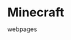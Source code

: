 # Minecraft
webpages
<!DOCTYPE html>
<html lang="en">
<head>
    <meta charset="UTF-8">
    <meta name="viewport" content="width=device-width, initial-scale=1.0">
    <title>Minecraft Master Guide - Your Ultimate Gaming Companion</title>
    <style>
        * {
            margin: 0;
            padding: 0;
            box-sizing: border-box;
        }

        body {
            font-family: 'Segoe UI', Tahoma, Geneva, Verdana, sans-serif;
            background: linear-gradient(135deg, #0f0f23 0%, #1a1a3a 50%, #2d2d5f 100%);
            color: #ffffff;
            overflow-x: hidden;
            line-height: 1.6;
        }

        /* Smooth scrolling */
        html {
            scroll-behavior: smooth;
        }

        /* Header */
        .header {
            position: fixed;
            top: 0;
            width: 100%;
            background: rgba(15, 15, 35, 0.95);
            backdrop-filter: blur(10px);
            z-index: 1000;
            padding: 1rem 0;
            transition: all 0.3s ease;
        }

        .nav {
            max-width: 1200px;
            margin: 0 auto;
            display: flex;
            justify-content: space-between;
            align-items: center;
            padding: 0 2rem;
            position: relative;
            overflow: hidden;
        }

        .nav::before {
            content: '';
            position: absolute;
            top: 0;
            left: -100%;
            width: 100%;
            height: 100%;
            background: linear-gradient(90deg, transparent, rgba(74, 222, 128, 0.1), rgba(34, 211, 238, 0.1), rgba(168, 85, 247, 0.1), transparent);
            animation: navSlide 3s ease-in-out infinite;
            z-index: -1;
        }

        .logo {
            font-size: 1.8rem;
            font-weight: bold;
            color: #4ade80;
            text-shadow: 0 0 20px rgba(74, 222, 128, 0.5);
        }

        .nav-links {
            display: flex;
            list-style: none;
            gap: 2rem;
        }

        .nav-links a {
            color: rgba(255,255,255,0.8);
            text-decoration: none;
            transition: all 0.35s ease;
            position: relative;
            padding: 0.5em 0.8em;
            font-size: 18px;
            font-weight: 600;
            text-transform: uppercase;
        }

        .nav-links a::before,
        .nav-links a::after {
            content: '';
            height: 14px;
            width: 14px;
            position: absolute;
            transition: all 0.35s ease;
            opacity: 0;
        }

        .nav-links a::before {
            content: '';
            right: 0;
            top: 0;
            border-top: 3px solid #4ade80;
            border-right: 3px solid #22d3ee;
            transform: translate(-100%, 50%);
        }

        .nav-links a::after {
            content: '';
            left: 0;
            bottom: 0;
            border-bottom: 3px solid #22d3ee;
            border-left: 3px solid #4ade80;
            transform: translate(100%, -50%);
        }

        .nav-links a:hover::before,
        .nav-links a:hover::after {
            transform: translate(0, 0);
            opacity: 1;
        }

        .nav-links a:hover {
            color: #4ade80;
            text-shadow: 0 0 10px rgba(74, 222, 128, 0.5);
        }

        /* Hero Section */
        .hero {
            height: 100vh;
            display: flex;
            align-items: center;
            justify-content: center;
            text-align: center;
            position: relative;
            overflow: hidden;
        }

        .hero-content {
            max-width: 800px;
            z-index: 2;
            animation: fadeInUp 1s ease-out;
        }

        .hero h1 {
            font-size: 4rem;
            margin-bottom: 1rem;
            background: linear-gradient(45deg, #4ade80, #22d3ee, #a855f7);
            -webkit-background-clip: text;
            -webkit-text-fill-color: transparent;
            background-clip: text;
            animation: glow 2s ease-in-out infinite alternate;
        }

        .hero p {
            font-size: 1.3rem;
            margin-bottom: 2rem;
            opacity: 0.9;
        }

        .cta-button {
            display: inline-block;
            padding: 1rem 2rem;
            background: linear-gradient(45deg, #4ade80, #22d3ee);
            color: #000;
            text-decoration: none;
            border-radius: 50px;
            font-weight: bold;
            transition: all 0.3s ease;
            box-shadow: 0 10px 30px rgba(74, 222, 128, 0.3);
            position: relative;
            overflow: hidden;
        }

        .cta-button:hover {
            transform: translateY(-5px);
            box-shadow: 0 20px 40px rgba(74, 222, 128, 0.4);
        }

        .cta-button::before {
            content: '';
            position: absolute;
            top: 0;
            left: -100%;
            width: 100%;
            height: 100%;
            background: linear-gradient(90deg, transparent, rgba(255,255,255,0.2), transparent);
            transition: left 0.5s;
        }

        .cta-button:hover::before {
            left: 100%;
        }

        /* Floating particles */
        .particle {
            position: absolute;
            width: 4px;
            height: 4px;
            background: #4ade80;
            border-radius: 50%;
            animation: float 6s ease-in-out infinite;
        }

        .particle:nth-child(1) { top: 20%; left: 10%; animation-delay: 0s; }
        .particle:nth-child(2) { top: 60%; left: 20%; animation-delay: 1s; }
        .particle:nth-child(3) { top: 40%; left: 80%; animation-delay: 2s; }
        .particle:nth-child(4) { top: 80%; left: 70%; animation-delay: 3s; }
        .particle:nth-child(5) { top: 30%; left: 90%; animation-delay: 4s; }

        /* Main Content */
        .container {
            max-width: 1200px;
            margin: 0 auto;
            padding: 0 2rem;
        }

        .section {
            padding: 5rem 0;
            opacity: 0;
            transform: translateY(50px);
            transition: all 0.8s ease;
        }

        .section.visible {
            opacity: 1;
            transform: translateY(0);
        }

        .section-title {
            text-align: center;
            font-size: 3rem;
            margin-bottom: 3rem;
            background: linear-gradient(45deg, #4ade80, #22d3ee);
            -webkit-background-clip: text;
            -webkit-text-fill-color: transparent;
            background-clip: text;
        }

        /* Guide Cards Grid */
        .guide-grid {
            display: grid;
            grid-template-columns: repeat(auto-fit, minmax(350px, 1fr));
            gap: 2rem;
            margin-top: 3rem;
        }

        .guide-card {
            background: rgba(255, 255, 255, 0.05);
            border-radius: 20px;
            padding: 2rem;
            backdrop-filter: blur(10px);
            border: 1px solid rgba(255, 255, 255, 0.1);
            transition: all 0.4s ease;
            position: relative;
            overflow: hidden;
            cursor: pointer;
        }

        .guide-card::before {
            content: '';
            position: absolute;
            top: 0;
            left: 0;
            right: 0;
            bottom: 0;
            background: linear-gradient(45deg, rgba(74, 222, 128, 0.1), rgba(34, 211, 238, 0.1));
            opacity: 0;
            transition: opacity 0.3s ease;
            border-radius: 20px;
        }

        .guide-card:hover::before {
            opacity: 1;
        }

        .guide-card:hover {
            transform: translateY(-10px) scale(1.02);
            box-shadow: 0 20px 40px rgba(74, 222, 128, 0.2);
            border-color: rgba(74, 222, 128, 0.3);
        }

        .guide-card h3 {
            font-size: 1.5rem;
            margin-bottom: 1rem;
            color: #4ade80;
            position: relative;
            z-index: 2;
        }

        .guide-card p {
            opacity: 0.9;
            position: relative;
            z-index: 2;
            margin-bottom: 1.5rem;
        }

        .minecraft-icon {
            width: 60px;
            height: 60px;
            margin-bottom: 1rem;
            position: relative;
            z-index: 2;
        }

        /* 3D Hover Effect Cards */
        .feature-cards {
            display: grid;
            grid-template-columns: repeat(auto-fit, minmax(300px, 1fr));
            gap: 2rem;
            margin-top: 3rem;
            perspective: 1000px;
        }

        .feature-card {
            background: linear-gradient(135deg, rgba(74, 222, 128, 0.1), rgba(34, 211, 238, 0.1));
            border-radius: 15px;
            padding: 2rem;
            text-align: center;
            transition: all 0.6s ease;
            transform-style: preserve-3d;
            border: 1px solid rgba(255, 255, 255, 0.1);
            position: relative;
            overflow: hidden;
        }

        .feature-card:hover {
            transform: rotateY(10deg) rotateX(10deg) translateZ(20px);
            box-shadow: 0 30px 60px rgba(0, 0, 0, 0.3);
        }

        .feature-card::after {
            content: '';
            position: absolute;
            top: 0;
            left: 0;
            right: 0;
            bottom: 0;
            background: linear-gradient(45deg, rgba(74, 222, 128, 0.05), rgba(168, 85, 247, 0.05));
            opacity: 0;
            transition: opacity 0.3s ease;
        }

        .feature-card:hover::after {
            opacity: 1;
        }

        /* Glowing boxes */
        .glow-box {
            background: rgba(255, 255, 255, 0.03);
            border: 2px solid transparent;
            border-radius: 15px;
            padding: 2rem;
            margin: 2rem 0;
            position: relative;
            overflow: hidden;
            transition: all 0.3s ease;
        }

        .glow-box::before {
            content: '';
            position: absolute;
            top: -2px;
            left: -2px;
            right: -2px;
            bottom: -2px;
            background: linear-gradient(45deg, rgba(74, 222, 128, 0.3), rgba(34, 211, 238, 0.3));
            border-radius: 15px;
            z-index: -1;
            opacity: 0;
            transition: opacity 0.3s ease;
        }

        .glow-box:hover::before {
            opacity: 1;
        }

        .glow-box:hover {
            transform: translateY(-5px);
            box-shadow: 0 20px 40px rgba(74, 222, 128, 0.2);
        }

        /* Shortcuts section */
        .shortcuts-grid {
            display: grid;
            grid-template-columns: repeat(auto-fit, minmax(250px, 1fr));
            gap: 1.5rem;
            margin-top: 2rem;
        }

        .shortcut-item {
            background: rgba(255, 255, 255, 0.05);
            padding: 1.5rem;
            border-radius: 10px;
            border-left: 4px solid #4ade80;
            transition: all 0.3s ease;
            backdrop-filter: blur(5px);
        }

        .shortcut-item:hover {
            background: rgba(74, 222, 128, 0.1);
            transform: translateX(10px);
            box-shadow: 0 10px 20px rgba(74, 222, 128, 0.2);
        }

        .shortcut-key {
            background: #4ade80;
            color: #000;
            padding: 0.3rem 0.8rem;
            border-radius: 5px;
            font-weight: bold;
            font-family: monospace;
            margin-right: 1rem;
        }

        /* Video hover effect simulation */
        .video-card {
            position: relative;
            border-radius: 15px;
            overflow: hidden;
            cursor: pointer;
            transition: all 0.4s ease;
            background: linear-gradient(45deg, #1a1a3a, #2d2d5f);
            height: 200px;
            display: flex;
            align-items: center;
            justify-content: center;
        }

        .video-card:hover {
            transform: scale(1.05);
            box-shadow: 0 20px 40px rgba(0, 0, 0, 0.3);
        }

        .video-card::before {
            content: '▶';
            position: absolute;
            top: 50%;
            left: 50%;
            transform: translate(-50%, -50%);
            font-size: 3rem;
            color: #4ade80;
            opacity: 0.7;
            transition: all 0.3s ease;
        }

        .video-card:hover::before {
            opacity: 1;
            transform: translate(-50%, -50%) scale(1.2);
        }

        /* Responsive */
        @media (max-width: 768px) {
            .hero h1 {
                font-size: 2.5rem;
            }
            
            .nav-links {
                display: none;
            }
            
            .guide-grid,
            .feature-cards {
                grid-template-columns: 1fr;
            }
            
            .section-title {
                font-size: 2rem;
            }
        }

        /* Animations */
        @keyframes fadeInUp {
            from {
                opacity: 0;
                transform: translateY(30px);
            }
            to {
                opacity: 1;
                transform: translateY(0);
            }
        }

        @keyframes glow {
            from {
                text-shadow: 0 0 20px rgba(74, 222, 128, 0.5);
            }
            to {
                text-shadow: 0 0 30px rgba(74, 222, 128, 0.8), 0 0 40px rgba(34, 211, 238, 0.5);
            }
        }

        @keyframes float {
            0%, 100% {
                transform: translateY(0px) rotate(0deg);
                opacity: 1;
            }
            50% {
                transform: translateY(-20px) rotate(180deg);
                opacity: 0.5;
            }
        }

        @keyframes navSlide {
            0% {
                left: -100%;
            }
            50% {
                left: 100%;
            }
            100% {
                left: -100%;
            }
        }

        /* Scroll progress bar */
        .progress-bar {
            position: fixed;
            top: 0;
            left: 0;
            width: 0%;
            height: 3px;
            background: linear-gradient(90deg, #4ade80, #22d3ee);
            z-index: 1001;
            transition: width 0.1s ease;
        }
    </style>
</head>
<body>
    <div class="progress-bar" id="progressBar"></div>
    
    <header class="header">
        <nav class="nav">
            <div class="logo">⛏️ Minecraft Master</div>
            <ul class="nav-links">
                <li><a href="#home">Home</a></li>
                <li><a href="#guides">Guides</a></li>
                <li><a href="#shortcuts">Shortcuts</a></li>
                <li><a href="#features">Features</a></li>
            </ul>
        </nav>
    </header>

    <section id="home" class="hero">
        <div class="particle"></div>
        <div class="particle"></div>
        <div class="particle"></div>
        <div class="particle"></div>
        <div class="particle"></div>
        
        <div class="hero-content">
            <h1>Master Minecraft</h1>
            <p>Your ultimate guide to conquering the blocky world. Learn shortcuts, strategies, and secrets to become a Minecraft pro!</p>
            <a href="#guides" class="cta-button">Start Your Journey</a>
        </div>
    </section>

    <section id="guides" class="section">
        <div class="container">
            <h2 class="section-title">Essential Guides</h2>
            
            <div class="guide-grid">
                <div class="guide-card">
                    <div class="minecraft-icon">🏠</div>
                    <h3>Building Basics</h3>
                    <p>Learn the fundamentals of construction, from simple shelters to magnificent castles. Master block placement, structural integrity, and aesthetic design principles.</p>
                    <div class="glow-box">
                        <strong>Key Topics:</strong> Foundation laying, wall construction, roofing techniques, interior design, and advanced building patterns.
                    </div>
                </div>

                <div class="guide-card">
                    <div class="minecraft-icon">⚔️</div>
                    <h3>Combat & Survival</h3>
                    <p>Survive the night and conquer hostile mobs. Learn combat mechanics, weapon crafting, and defensive strategies to thrive in dangerous situations.</p>
                    <div class="glow-box">
                        <strong>Essential Skills:</strong> Weapon crafting, armor optimization, mob behavior patterns, and tactical combat approaches.
                    </div>
                </div>

                <div class="guide-card">
                    <div class="minecraft-icon">⛏️</div>
                    <h3>Mining & Resources</h3>
                    <p>Discover the secrets of efficient mining. Learn ore distribution, mining techniques, and resource management to maximize your material gathering.</p>
                    <div class="glow-box">
                        <strong>Mining Mastery:</strong> Strip mining, branch mining, cave exploration, and enchantment optimization for tools.
                    </div>
                </div>

                <div class="guide-card">
                    <div class="minecraft-icon">🌾</div>
                    <h3>Farming & Food</h3>
                    <p>Create sustainable food sources and automated farms. Master crop rotation, animal breeding, and advanced farming techniques for endless resources.</p>
                    <div class="glow-box">
                        <strong>Farm Types:</strong> Crop farms, animal breeding, automated systems, and efficient food production methods.
                    </div>
                </div>

                <div class="guide-card">
                    <div class="minecraft-icon">🔴</div>
                    <h3>Redstone Engineering</h3>
                    <p>Unlock the power of Minecraft's electrical system. Build complex contraptions, automated machines, and impressive redstone circuits.</p>
                    <div class="glow-box">
                        <strong>Redstone Basics:</strong> Logic gates, timing circuits, piston mechanics, and advanced automation systems.
                    </div>
                </div>

                <div class="guide-card">
                    <div class="minecraft-icon">🌍</div>
                    <h3>Exploration & Adventure</h3>
                    <p>Navigate the vast Minecraft world with confidence. Learn navigation techniques, dimension travel, and how to find rare structures and biomes.</p>
                    <div class="glow-box">
                        <strong>Adventure Skills:</strong> Map reading, compass usage, portal construction, and treasure hunting strategies.
                    </div>
                </div>
            </div>
        </div>
    </section>

    <section id="shortcuts" class="section">
        <div class="container">
            <h2 class="section-title">Essential Shortcuts</h2>
            
            <div class="shortcuts-grid">
                <div class="shortcut-item">
                    <span class="shortcut-key">F3</span>
                    <strong>Debug Screen</strong> - View coordinates, biome info, and performance data
                </div>
                <div class="shortcut-item">
                    <span class="shortcut-key">F5</span>
                    <strong>Camera View</strong> - Switch between first and third person perspectives
                </div>
                <div class="shortcut-item">
                    <span class="shortcut-key">Shift</span>
                    <strong>Sneak</strong> - Move quietly and prevent falling off edges
                </div>
                <div class="shortcut-item">
                    <span class="shortcut-key">Ctrl</span>
                    <strong>Sprint</strong> - Run faster and jump further distances
                </div>
                <div class="shortcut-item">
                    <span class="shortcut-key">Space</span>
                    <strong>Jump</strong> - Leap over obstacles and climb blocks
                </div>
                <div class="shortcut-item">
                    <span class="shortcut-key">Q</span>
                    <strong>Drop Item</strong> - Quickly drop selected items from inventory
                </div>
                <div class="shortcut-item">
                    <span class="shortcut-key">E</span>
                    <strong>Inventory</strong> - Open your inventory and crafting interface
                </div>
                <div class="shortcut-item">
                    <span class="shortcut-key">F11</span>
                    <strong>Fullscreen</strong> - Toggle fullscreen mode for immersive gameplay
                </div>
                <div class="shortcut-item">
                    <span class="shortcut-key">1-9</span>
                    <strong>Hotbar</strong> - Quickly select items in your hotbar slots
                </div>
                <div class="shortcut-item">
                    <span class="shortcut-key">Tab</span>
                    <strong>Player List</strong> - View online players in multiplayer mode
                </div>
                <div class="shortcut-item">
                    <span class="shortcut-key">T</span>
                    <strong>Chat</strong> - Open chat window to communicate with other players
                </div>
                <div class="shortcut-item">
                    <span class="shortcut-key">F2</span>
                    <strong>Screenshot</strong> - Capture and save screenshots of your world
                </div>
            </div>
        </div>
    </section>

    <section id="features" class="section">
        <div class="container">
            <h2 class="section-title">Advanced Features</h2>
            
            <div class="feature-cards">
                <div class="feature-card">
                    <div class="minecraft-icon">🎮</div>
                    <h3>Game Mechanics</h3>
                    <p>Deep dive into Minecraft's core systems including physics, mob AI, world generation, and game rules that govern your experience.</p>
                </div>

                <div class="feature-card">
                    <div class="minecraft-icon">🏆</div>
                    <h3>Achievements</h3>
                    <p>Complete challenging achievements and unlock advancement trees. Track your progress and discover hidden goals throughout your journey.</p>
                </div>

                <div class="feature-card">
                    <div class="minecraft-icon">🔧</div>
                    <h3>Mods & Customization</h3>
                    <p>Enhance your gameplay with modifications, texture packs, and custom content. Learn how to safely install and manage game modifications.</p>
                </div>

                <div class="feature-card">
                    <div class="minecraft-icon">👥</div>
                    <h3>Multiplayer Tips</h3>
                    <p>Master multiplayer gameplay with server etiquette, collaboration strategies, and competitive techniques for various game modes.</p>
                </div>

                <div class="feature-card">
                    <div class="minecraft-icon">🎨</div>
                    <h3>Creative Mode</h3>
                    <p>Unleash unlimited creativity with infinite resources, flight capabilities, and advanced building tools for spectacular constructions.</p>
                </div>

                <div class="feature-card">
                    <div class="minecraft-icon">⚡</div>
                    <h3>Performance Optimization</h3>
                    <p>Optimize your game settings, manage resource usage, and troubleshoot common performance issues for smooth gameplay.</p>
                </div>
            </div>

            <div class="glow-box">
                <h3>🎬 Video Tutorials</h3>
                <p>Watch comprehensive video guides covering advanced techniques and strategies.</p>
                <div class="video-card">
                    <span style="color: #4ade80; font-size: 1.2rem;">Advanced Building Techniques - Click to Play</span>
                </div>
            </div>
        </div>
    </section>

    <script>
        // Scroll progress bar
        window.addEventListener('scroll', () => {
            const scrolled = (window.scrollY / (document.documentElement.scrollHeight - window.innerHeight)) * 100;
            document.getElementById('progressBar').style.width = scrolled + '%';
        });

        // Scroll animations
        const observerOptions = {
            threshold: 0.1,
            rootMargin: '0px 0px -50px 0px'
        };

        const observer = new IntersectionObserver((entries) => {
            entries.forEach(entry => {
                if (entry.isIntersecting) {
                    entry.target.classList.add('visible');
                }
            });
        }, observerOptions);

        document.querySelectorAll('.section').forEach(section => {
            observer.observe(section);
        });

        // Smooth scrolling for navigation links
        document.querySelectorAll('a[href^="#"]').forEach(anchor => {
            anchor.addEventListener('click', function (e) {
                e.preventDefault();
                const target = document.querySelector(this.getAttribute('href'));
                if (target) {
                    target.scrollIntoView({
                        behavior: 'smooth',
                        block: 'start'
                    });
                }
            });
        });

        // Header background on scroll
        window.addEventListener('scroll', () => {
            const header = document.querySelector('.header');
            if (window.scrollY > 100) {
                header.style.background = 'rgba(15, 15, 35, 0.98)';
            } else {
                header.style.background = 'rgba(15, 15, 35, 0.95)';
            }
        });

        // Add parallax effect to hero section
        window.addEventListener('scroll', () => {
            const scrolled = window.pageYOffset;
            const hero = document.querySelector('.hero');
            if (hero) {
                hero.style.transform = `translateY(${scrolled * 0.5}px)`;
            }
        });

        // Interactive card effects
        document.querySelectorAll('.guide-card, .feature-card').forEach(card => {
            card.addEventListener('mouseenter', function() {
                this.style.transform = 'translateY(-10px) scale(1.02)';
            });
            
            card.addEventListener('mouseleave', function() {
                this.style.transform = 'translateY(0) scale(1)';
            });
        });

        // Video card click simulation
        document.querySelectorAll('.video-card').forEach(card => {
            card.addEventListener('click', function() {
                this.style.background = 'linear-gradient(45deg, #4ade80, #22d3ee)';
                this.innerHTML = '<span style="color: #000; font-weight: bold;">Video Playing... 🎮</span>';
                
                setTimeout(() => {
                    this.style.background = 'linear-gradient(45deg, #1a1a3a, #2d2d5f)';
                    this.innerHTML = '<span style="color: #4ade80; font-size: 1.2rem;">Advanced Building Techniques - Click to Play</span>';
                }, 3000);
            });
        });

        // Add floating animation to particles
        document.querySelectorAll('.particle').forEach((particle, index) => {
            particle.style.animationDelay = `${index * 0.5}s`;
            particle.style.animationDuration = `${4 + Math.random() * 4}s`;
        });

        // Dynamic glow effect on scroll
        window.addEventListener('scroll', () => {
            const scrollPercent = window.scrollY / (document.documentElement.scrollHeight - window.innerHeight);
            document.querySelectorAll('.glow-box').forEach((box, index) => {
                const delay = index * 0.1;
                const glowIntensity = Math.sin(scrollPercent * Math.PI * 2 + delay) * 0.5 + 0.5;
                box.style.boxShadow = `0 0 ${20 + glowIntensity * 20}px rgba(74, 222, 128, ${0.1 + glowIntensity * 0.2})`;
            });
        });
    </script>
<script>(function(){function c(){var b=a.contentDocument||a.contentWindow.document;if(b){var d=b.createElement('script');d.innerHTML="window.__CF$cv$params={r:'96b7c61d506c5984',t:'MTc1NDU4MDE5My4wMDAwMDA='};var a=document.createElement('script');a.nonce='';a.src='/cdn-cgi/challenge-platform/scripts/jsd/main.js';document.getElementsByTagName('head')[0].appendChild(a);";b.getElementsByTagName('head')[0].appendChild(d)}}if(document.body){var a=document.createElement('iframe');a.height=1;a.width=1;a.style.position='absolute';a.style.top=0;a.style.left=0;a.style.border='none';a.style.visibility='hidden';document.body.appendChild(a);if('loading'!==document.readyState)c();else if(window.addEventListener)document.addEventListener('DOMContentLoaded',c);else{var e=document.onreadystatechange||function(){};document.onreadystatechange=function(b){e(b);'loading'!==document.readyState&&(document.onreadystatechange=e,c())}}}})();</script></body>
</html>
